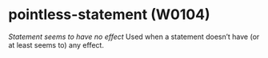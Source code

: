 # pointless-statement (W0104)

*Statement seems to have no effect* Used when a statement doesn’t have
(or at least seems to) any effect.

